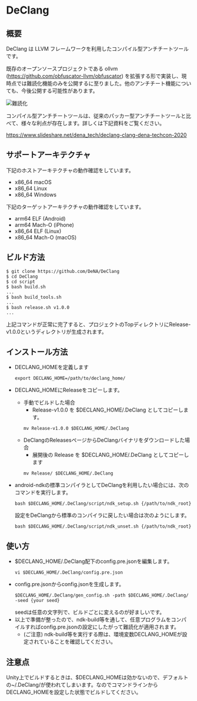 # DeClang

## 概要

DeClang は LLVM フレームワークを利用したコンパイル型アンチチートツールです。

既存のオープンソースプロジェクトである ollvm (https://github.com/obfuscator-llvm/obfuscator) を拡張する形で実装し、現時点では難読化機能のみを公開するに至りました。他のアンチチート機能についても、今後公開する可能性があります。

![難読化](https://user-images.githubusercontent.com/1781263/97404801-02c20780-193a-11eb-9a28-1870375e03fe.png "難読化")

コンパイル型アンチチートツールは、従来のパッカー型アンチチートツールと比べて、様々な利点が存在します。詳しくは下記資料をご覧ください。

https://www.slideshare.net/dena_tech/declang-clang-dena-techcon-2020

## サポートアーキテクチャ

下記のホストアーキテクチャの動作確認をしています。

- x86_64 macOS
- x86_64 Linux
- x86_64 Windows

下記のターゲットアーキテクチャの動作確認をしています。

- arm64 ELF (Android)
- arm64 Mach-O (iPhone)
- x86_64 ELF (Linux)
- x86_64 Mach-O (macOS)

## ビルド方法

```
$ git clone https://github.com/DeNA/DeClang
$ cd DeClang
$ cd script
$ bash build.sh
...
$ bash build_tools.sh
...
$ bash release.sh v1.0.0
...
```
上記コマンドが正常に完了すると、プロジェクトのTopディレクトリにRelease-v1.0.0というディレクトリが生成されます。

## インストール方法

- DECLANG_HOMEを定義します
  ```
  export DECLANG_HOME=/path/to/declang_home/
  ```

- DECLANG_HOMEにReleaseをコピーします。
  - 手動でビルドした場合
    - Release-v1.0.0 を $DECLANG_HOME/.DeClang としてコピーします。
    ```
    mv Release-v1.0.0 $DECLANG_HOME/.DeClang
    ```
  - DeClangのReleasesページからDeClangバイナリをダウンロードした場合
    - 展開後の Release を $DECLANG_HOME/.DeClang としてコピーします
    ```
    mv Release/ $DECLANG_HOME/.DeClang
    ```

- android-ndkの標準コンパイラとしてDeClangを利用したい場合には、次のコマンドを実行します。
  ```
  bash $DECLANG_HOME/.DeClang/script/ndk_setup.sh {/path/to/ndk_root}
  ```
  設定をDeClangから標準のコンパイラに戻したい場合は次のようにします。
  ```
  bash $DECLANG_HOME/.DeClang/script/ndk_unset.sh {/path/to/ndk_root}
  ```

## 使い方

- $DECLANG_HOME/.DeClang配下のconfig.pre.jsonを編集します。
  ```
  vi $DECLANG_HOME/.DeClang/config.pre.json
  ```
- config.pre.jsonからconfig.jsonを生成します。
  ```
  $DECLANG_HOME/.DeClang/gen_config.sh -path $DECLANG_HOME/.DeClang/ -seed {your seed}
  ```
  seedは任意の文字列で、ビルドごとに変えるのが好ましいです。
- 以上で準備が整ったので、ndk-build等を通して、任意プログラムをコンパイルすればconfig.pre.jsonの設定にしたがって難読化が適用されます。
  - (ご注意) ndk-build等を実行する際は、環境変数DECLANG_HOMEが設定されていることを確認してください。

## 注意点

Unity上でビルドするときは、$DECLANG_HOMEは効かないので、デフォルトの~/.DeClang/が使われてしまいます。なのでコマンドラインからDECLANG_HOMEを設定した状態でビルドしてください。
